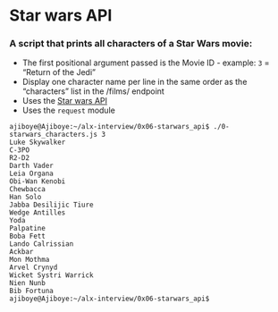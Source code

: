 # Star wars API

### A script that prints all characters of a Star Wars movie:

- The first positional argument passed is the Movie ID - example: `3` = “Return of the Jedi”
- Display one character name per line in the same order as the “characters” list in the /films/ endpoint
- Uses the [Star wars API]('https://swapi-api.alx-tools.com/')
- Uses the `request` module

```
ajiboye@Ajiboye:~/alx-interview/0x06-starwars_api$ ./0-starwars_characters.js 3
Luke Skywalker
C-3PO
R2-D2
Darth Vader
Leia Organa
Obi-Wan Kenobi
Chewbacca
Han Solo
Jabba Desilijic Tiure
Wedge Antilles
Yoda
Palpatine
Boba Fett
Lando Calrissian
Ackbar
Mon Mothma
Arvel Crynyd
Wicket Systri Warrick
Nien Nunb
Bib Fortuna
ajiboye@Ajiboye:~/alx-interview/0x06-starwars_api$
```
